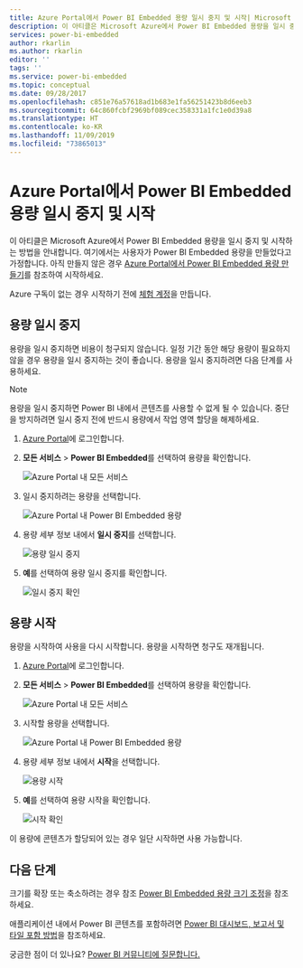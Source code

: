 ```yaml
---
title: Azure Portal에서 Power BI Embedded 용량 일시 중지 및 시작| Microsoft Docs
description: 이 아티클은 Microsoft Azure에서 Power BI Embedded 용량을 일시 중지 및 시작하는 방법을 안내합니다.
services: power-bi-embedded
author: rkarlin
ms.author: rkarlin
editor: ''
tags: ''
ms.service: power-bi-embedded
ms.topic: conceptual
ms.date: 09/28/2017
ms.openlocfilehash: c851e76a57618ad1b683e1fa56251423b8d6eeb3
ms.sourcegitcommit: 64c860fcbf2969bf089cec358331a1fc1e0d39a8
ms.translationtype: HT
ms.contentlocale: ko-KR
ms.lasthandoff: 11/09/2019
ms.locfileid: "73865013"
---
```

# <a name="pause-and-start-your-power-bi-embedded-capacity-in-the-azure-portal"></a>Azure Portal에서 Power BI Embedded 용량 일시 중지 및 시작

이 아티클은 Microsoft Azure에서 Power BI Embedded 용량을 일시 중지 및 시작하는 방법을 안내합니다. 여기에서는 사용자가 Power BI Embedded 용량을 만들었다고 가정합니다. 아직 만들지 않은 경우 [Azure Portal에서 Power BI Embedded 용량 만들기](azure-pbie-create-capacity.md)를 참조하여 시작하세요.

Azure 구독이 없는 경우 시작하기 전에 [체험 계정](https://azure.microsoft.com/free/)을 만듭니다.

## <a name="pause-your-capacity"></a>용량 일시 중지

용량을 일시 중지하면 비용이 청구되지 않습니다. 일정 기간 동안 해당 용량이 필요하지 않을 경우 용량을 일시 중지하는 것이 좋습니다. 용량을 일시 중지하려면 다음 단계를 사용하세요.

> [!NOTE]
> 용량을 일시 중지하면 Power BI 내에서 콘텐츠를 사용할 수 없게 될 수 있습니다. 중단을 방지하려면 일시 중지 전에 반드시 용량에서 작업 영역 할당을 해제하세요.

1. [Azure Portal](https://portal.azure.com/)에 로그인합니다.

2. **모든 서비스** > **Power BI Embedded**를 선택하여 용량을 확인합니다.

    ![Azure Portal 내 모든 서비스](media/azure-pbie-pause-start/azure-portal-more-services.png)

3. 일시 중지하려는 용량을 선택합니다.

    ![Azure Portal 내 Power BI Embedded 용량](media/azure-pbie-pause-start/azure-portal-capacity-list.png)

4. 용량 세부 정보 내에서 **일시 중지**를 선택합니다.

    ![용량 일시 중지](media/azure-pbie-pause-start/azure-portal-pause-capacity.png)

5. **예**를 선택하여 용량 일시 중지를 확인합니다.

    ![일시 중지 확인](media/azure-pbie-pause-start/azure-portal-confirm-pause.png)

## <a name="start-your-capacity"></a>용량 시작

용량을 시작하여 사용을 다시 시작합니다. 용량을 시작하면 청구도 재개됩니다.

1. [Azure Portal](https://portal.azure.com/)에 로그인합니다.

2. **모든 서비스** > **Power BI Embedded**를 선택하여 용량을 확인합니다.

    ![Azure Portal 내 모든 서비스](media/azure-pbie-pause-start/azure-portal-more-services.png)

3. 시작할 용량을 선택합니다.

    ![Azure Portal 내 Power BI Embedded 용량](media/azure-pbie-pause-start/azure-portal-capacity-list.png)

4. 용량 세부 정보 내에서 **시작**을 선택합니다.

    ![용량 시작](media/azure-pbie-pause-start/azure-portal-start-capacity.png)

5. **예**를 선택하여 용량 시작을 확인합니다.

    ![시작 확인](media/azure-pbie-pause-start/azure-portal-confirm-start.png)

이 용량에 콘텐츠가 할당되어 있는 경우 일단 시작하면 사용 가능합니다.

## <a name="next-steps"></a>다음 단계

크기를 확장 또는 축소하려는 경우 참조 [Power BI Embedded 용량 크기 조정](azure-pbie-scale-capacity.md)을 참조하세요.

애플리케이션 내에서 Power BI 콘텐츠를 포함하려면 [Power BI 대시보드, 보고서 및 타일 포함 방법](https://powerbi.microsoft.com/documentation/powerbi-developer-embedding-content/)을 참조하세요.

궁금한 점이 더 있나요? [Power BI 커뮤니티에 질문합니다.](https://community.powerbi.com/)